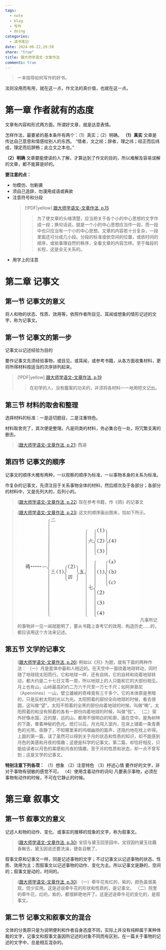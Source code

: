 ```yaml
---
tags:
  - note
  - blog
  - 写作
  - doing
categories:
  - 读书笔记
date: 2024-08-22,19:50
share: "true"
title: 跟大师学语文-文章作法
comments: true
---
```


> 一本指导如何写作的好书。

法则没用而有用，就在这一点，作文法的真价值，也就在这一点。

# 第一章 作者就有的态度

文章有内容和形式两方面。所谓好文章，就是达意表情。

怎样作法，最要紧的基本条件有两个：（1）真实；（2）明确。
**（1）真实**
文章是传达自己意思和情感给别人的东西。
“情者，文之经；辞者，理之纬；经正而后纬成，理定而后辞畅；此立文之本也。”

**（2）明确**
文章要能使读的人了解，才算达到了作文的目的，所以难解及容易误解的文章，都不能算是好的。

**要注意的点：**

- 勿模仿、勿剿袭
- 须自己造辞，勿漫用成语或典故
- 注意符号和分段
  > [!PDF|yellow] [跟大师学语文-文章作法, p.15](1%20Project/book/文章作法/资料/跟大师学语文-文章作法.pdf#page=15&color=yellow)
  >
  > > 为了使文章的头绪清楚，应当把关于各个小的中心思想的文字作成一段；换句话说，就是一个小的中心思想应当作一段，而一段中也只应当有一个小的中心思想。文章的内容若十分复杂，一段里面还可分成几小段。分段的标准或依空间的位置，或依时间的顺序，或依事理自然的秩序，全看文章的内容怎样。至于每段的长短，这是全无关系的。
- 用字上的注意

# 第二章 记事文

## 第一节 记事文的意义

将人和物的状态、性质、效用等，依照作者所目见、耳闻或想象的情形记述的文字，称为记事文。

## 第一节 记事文的第一步

记事文以记述经验为目的

要作记事文先须经验事物，或目见，或耳闻，或参考书籍，从各方面收集材料，更将所得材料按适当的次序排列起来。

> [!PDF|yellow] [跟大师学语文-文章作法, p.19](1%20Project/book/文章作法/资料/跟大师学语文-文章作法.pdf#page=19&selection=8,8,9,7&color=yellow)
>
> > 在初学的人，没有腹案的功夫的，并须将各材料一一地用短文记出。

## 第三节 材料的取舍和整理

选择材料的标准：一是适切题目，二是注重特色。

材料取舍完了，其次便是整理。凡是同类的材料，务必集合在一处，将冗繁支离的删去。

> ([跟大师学语文-文章作法, p.21](1%20Project/book/文章作法/资料/跟大师学语文-文章作法.pdf#page=21&selection=17,0,17,2&color=yellow))
> 西湖

## 第四节 记事文的顺序

记事文的顺序大概有两种，一以观察的顺序为标准，一以事物本身的关系为标准。

作复杂的记事文，先须注目于关系事物全体的材料，然后顺次及于各部分；各部分的材料中，又是先列大的，后列小的。

> ([跟大师学语文-文章作法, p.22](1%20Project/book/文章作法/资料/跟大师学语文-文章作法.pdf#page=22&selection=10,24,11,8&color=yellow))
> 现在参考书籍，作《鸽》的记事文

> ([跟大师学语文-文章作法, p.23](1%20Project/book/文章作法/资料/跟大师学语文-文章作法.pdf#page=23&selection=30,0,35,14&color=yellow))
> 这文的顺序画出图来，恰如下所示。
> ![](assets/images/7d921f964f670cef805889e386ab3c48_MD5.png)
> 凡事所记的事物非一见一闻就能明了，要从书籍上查考它的效用、构造历史……的，都应该用这个方法来记述。

## 第五节 文学的记事文

> ([跟大师学语文-文章作法, p.26](1%20Project/book/文章作法/资料/跟大师学语文-文章作法.pdf#page=26&selection=9,0,41,19&color=yellow))
> 例如以《月》为题，就有下面的两种作法：
> （一）月是星体中最和人相近的。在天空中一面绕着地球转动，同时随了地球绕太阳而行。它和地球一样，还有自转。它的自转和绕着地球转动，都大约是二十七日又零一周，所以地球上的人只能和它的大部份相见。月上也有山，山岭最高的约二万六千尺至一万七千尺；如阿奔那尼（Apennines）一山，壁立雄峻的奇峰竟有三千多个。它的本体原是黑暗的，只是反射太阳的光以为光。太阳照着的部份全向地球的时候，看去很圆，这叫做“望”。太阳不照着的全黑的部份向着地球的时候，叫做“晦”。太阳照着的和没有照着的各有一部份向着地球的时候，叫做“弦”。
> （二）窗外好像水国，近的屋，远的山，都用不很明白的轮廓，画在空中。屋角树林的下面，晕着神秘的色光。熄灯以后，月光闯入室内，在床上铺着一条青黄色的光带。夜静了，不知哪里来的呜咽幽扬的笛声，还隐约地在枕上听得。上面的第一篇，读了虽然可以得到关于月的状态和性质的知识，却不能感到月色的美感和月夜的情趣；这便是科学的记事文。第二篇，却恰好相反，只能给读者以月色的美感和月夜的情趣，至于月的性质和状态，却一点不曾写到；这是文学的记事文。

**特别注意下列各项：**
（1）想象
（2）注意特色
（3）杼述心情
要作好的文字，非对于事物有锐敏的感觉不可。
（4）使用含着动作的词句
凡要表示事物，必须在事物有动作的时候，不可在它静止的时候。

# 第三章 叙事文

## 第一节 叙事文的意义

记述人和物的动作、变化、或事实的推移的现象的文字，称为叙事文。

> ([跟大师学语文-文章作法, p.30](1%20Project/book/文章作法/资料/跟大师学语文-文章作法.pdf#page=30&selection=10,0,11,12&color=yellow))
> 宝钗与黛玉回至园中。宝钗因约黛玉往藕香榭去，黛玉因说还要洗澡，便各自散了。

叙事文原和记事文一样，同是记述事物的文字；不过记事文以记述事物的状态、性质、效用为主；而叙事文以记述事物的动作、变化为主。所以记事文是静的，空间的；叙事文是动的，时间的。

> ([跟大师学语文-文章作法, p.30](1%20Project/book/文章作法/资料/跟大师学语文-文章作法.pdf#page=30&selection=24,0,27,17&color=yellow))
> （一）牵牛花有红的，紫的，颜色虽很美观，但少实用。这是述说牵牛花的形状和性质的，是记事文。
> （二）院里的牵牛花，红的，紫的，都很鲜艳地开了。这是述说牵牛花的变化的，是叙事文。

## 第二节 记事文和叙事文的混合

文体的分类原只是为说明便利和作者自身态度不同，实际上并没有纯粹属于某种体裁的文字，记事文和叙事文虽因所记述的对象不同而有区别，在一篇关于事物的记述的文字中，总是相互混杂的。
